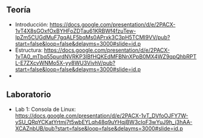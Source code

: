 ## Teoría
* Introducción: https://docs.google.com/presentation/d/e/2PACX-1vT4X8sGOxfOxBYHFoZDTau61KRBWf4fzuTew-IpZm5CUGdMuF7gqALF5bqMs0APrxk3C3pH5TCMI9VV/pub?start=false&loop=false&delayms=3000#slide=id.p
* Estructura: https://docs.google.com/presentation/d/e/2PACX-1vTA0_mTbq55purdNVRKP3IBfHQKEdMFBNnXPpB0MX4WZ9qpQhbRPTL-E7ZXcvWNMo5X-yy8WU3VivhV/pub?start=false&loop=false&delayms=3000#slide=id.p
* 
## Laboratorio
* Lab 1: Consola de Linux: https://docs.google.com/presentation/d/e/2PACX-1vT_DVfoOJFY7W-ySU_QRpYCKatYrtmj7t5wbEYLqh48q9uYHqjBW3cIoF3wYuJ9h_j3hAA-XCAZnbUB/pub?start=false&loop=false&delayms=3000#slide=id.p
